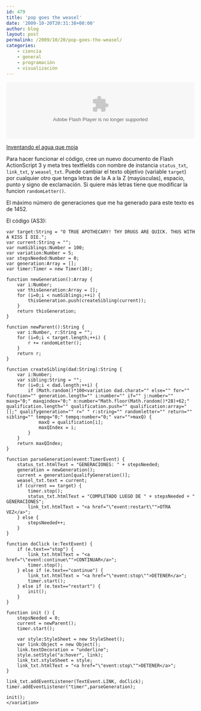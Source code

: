```yaml
---
id: 479
title: 'pop goes the weasel'
date: '2009-10-20T20:31:38+00:00'
author: blog
layout: post
permalink: /2009/10/20/pop-goes-the-weasel/
categories:
    - ciencia
    - general
    - programación
    - visualización
---
```


<embed height="150" src="http:/wp-content/uploads/2009/10/weasel.swf" type="application/x-shockwave-flash" width="500">

[Inventando el agua que moja](http://en.wikipedia.org/wiki/Weasel_program)

Para hacer funcionar el código, cree un nuevo documento de Flash ActionScript 3 y meta tres textfields con nombre de instancia `status_txt`, `link_txt`, y `weasel_txt`. Puede cambiar el texto objetivo (variable `target`) por cualquier otro que tenga letras de la A a la Z (mayúsculas), espacio, punto y signo de exclamación. Si quiere más letras tiene que modificar la funcion `randomLetter()`.

El máximo número de generaciones que me ha generado para este texto es de 1452.

El código (AS3):

```
var target:String = "O TRUE APOTHECARY! THY DRUGS ARE QUICK. THUS WITH A KISS I DIE.";
var current:String = "";
var numSiblings:Number = 100;
var variation:Number = 5;
var stepsNeeded:Number = 0;
var generation:Array = [];
var timer:Timer = new Timer(10);

function newGeneration():Array {
	var i:Number;
	var thisGeneration:Array = [];
	for (i=0;i < numSiblings;++i) {
		thisGeneration.push(createSibling(current));
	}
	return thisGeneration;
}

function newParent():String {
	var i:Number, r:String = "";
	for (i=0;i < target.length;++i) {
		r += randomLetter();
	}
	return r;
}

function createSibling(dad:String):String {
	var i:Number;
	var sibling:String = "";
	for (i=0;i < dad.length;++i) {
		if (Math.random()*100<variation dad.charat="" else="" for="" function="" generation.length="" i:number="" if="" j:number="" maxq="0;" maxqindex="0;" n:number="Math.floor(Math.random()*28)+62;" qualification.length="" qualification.push="" qualification:array="[];" qualifygeneration="" r=" " r:string="" randomletter="" return="" sibling="" tempq="0;" tempq:number="0;" var="">maxQ) {
			maxQ = qualification[i];
			maxQIndex = i;
		}
	}
	return maxQIndex;
}

function parseGeneration(event:TimerEvent) {
	status_txt.htmlText = "GENERACIONES: " + stepsNeeded;
	generation = newGeneration();
	current = generation[qualifyGeneration()];
	weasel_txt.text = current;
	if (current == target) {
		timer.stop();
		status_txt.htmlText = "COMPLETADO LUEGO DE " + stepsNeeded + " GENERACIONES";
		link_txt.htmlText = "<a href="\"event:restart\"">OTRA VEZ</a>";
	} else {
		stepsNeeded++;
	}
}

function doClick (e:TextEvent) {
	if (e.text=="stop") {
		link_txt.htmlText = "<a href="\"event:continue\"">CONTINUAR</a>";
		timer.stop();
	} else if (e.text=="continue") {
		link_txt.htmlText = "<a href="\"event:stop\"">DETENER</a>";
		timer.start();
	} else if (e.text=="restart") {
		init();
	}
}

function init () {
	stepsNeeded = 0;
	current = newParent();
	timer.start();

	var style:StyleSheet = new StyleSheet();
	var link:Object = new Object();
	link.textDecoration = "underline";
	style.setStyle("a:hover", link);
	link_txt.styleSheet = style;
	link_txt.htmlText = "<a href="\"event:stop\"">DETENER</a>";
}

link_txt.addEventListener(TextEvent.LINK, doClick);
timer.addEventListener("timer",parseGeneration);

init();
</variation>
```